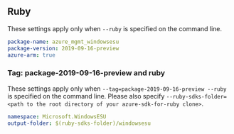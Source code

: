## Ruby

These settings apply only when `--ruby` is specified on the command line.

```yaml
package-name: azure_mgmt_windowsesu
package-version: 2019-09-16-preview
azure-arm: true
```

### Tag: package-2019-09-16-preview and ruby

These settings apply only when `--tag=package-2019-09-16-preview --ruby` is specified on the command line.
Please also specify `--ruby-sdks-folder=<path to the root directory of your azure-sdk-for-ruby clone>`.

```yaml $(tag) == 'package-2019-09-16-preview' && $(ruby)
namespace: Microsoft.WindowsESU
output-folder: $(ruby-sdks-folder)/windowsesu
```
